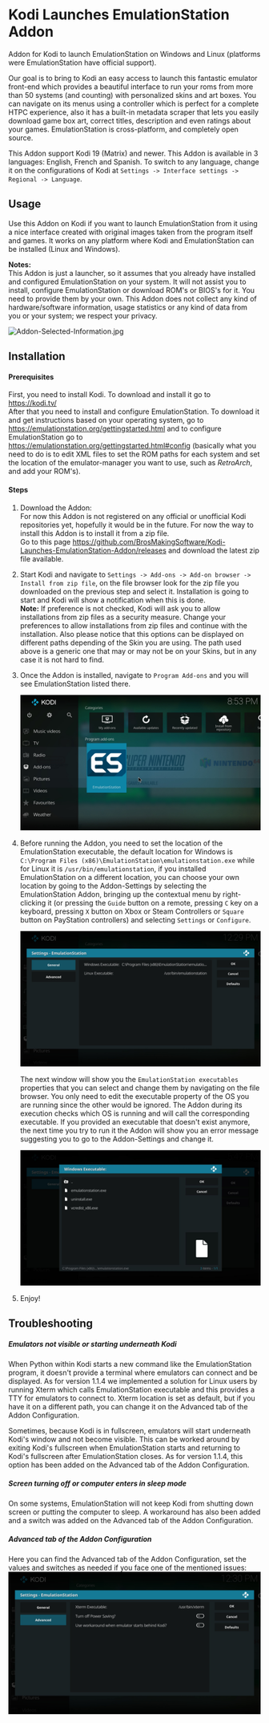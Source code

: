 # Kodi Launches EmulationStation Addon
Addon for Kodi to launch EmulationStation on Windows and Linux (platforms were EmulationStation have official support).

Our goal is to bring to Kodi an easy access to launch this fantastic emulator front-end which provides a beautiful interface to run your roms from more than 50 systems (and counting) with personalized skins and art boxes. You can navigate on its menus using a controller which is perfect for a complete HTPC experience, also it has a built-in metadata scraper that lets you easily download game box art, correct titles, description and even ratings about your games. EmulationStation is cross-platform, and completely open source.

This Addon support Kodi 19 (Matrix) and newer.
This Addon is available in 3 languages: English, French and Spanish. To switch to any language, change it on the configurations of Kodi at `Settings -> Interface settings -> Regional -> Language`.

## Usage
Use this Addon on Kodi if you want to launch EmulationStation from it using a nice interface created with original images taken from the program itself and games. It works on any platform where Kodi and EmulationStation can be installed (Linux and Windows).

**Notes:**  
This Addon is just a launcher, so it assumes that you already have installed and configured EmulationStation on your system. It will not assist you to install, configure EmulationStation or download ROM's or BIOS's for it. You need to provide them by your own. This Addon does not collect any kind of hardware/software information, usage statistics or any kind of data from you or your system; we respect your privacy.


![Addon-Selected-Information.jpg](/script.kodi.launches.emulationstation/resources/addon-screenshots/Addon-Selected-Information.jpg)


## Installation

#### Prerequisites
First, you need to install Kodi. To download and install it go to https://kodi.tv/  
After that you need to install and configure EmulationStation. To download it and get instructions based on your operating system, go to https://emulationstation.org/gettingstarted.html and to configure EmulationStation go to https://emulationstation.org/gettingstarted.html#config (basically what you need to do is to edit XML files to set the ROM paths for each system and set the location of the emulator-manager you want to use, such as *RetroArch*, and add your ROM's).

#### Steps
1. Download the Addon:   
   For now this Addon is not registered on any official or unofficial Kodi repositories yet, hopefully it would be in the future. For now the way to install this Addon is to install it from a zip file.  
   Go to this page https://github.com/BrosMakingSoftware/Kodi-Launches-EmulationStation-Addon/releases and download the latest zip file available.

2. Start Kodi and navigate to `Settings -> Add-ons -> Add-on browser -> Install from zip file`, on the file browser look for the zip file you downloaded on the previous step and select it. Installation is going to start and Kodi will show a notification when this is done.   
   **Note:** If preference is not checked, Kodi will ask you to allow installations from zip files as a security measure. Change your preferences to allow installations from zip files and continue with the installation. Also please notice that this options can be displayed on different paths depending of the Skin you are using. The path used above is a generic one that may or may not be on your Skins, but in any case it is not hard to find.

3. Once the Addon is installed, navigate to `Program Add-ons` and you will see EmulationStation listed there.   

   ![Addon-Selected.jpg](script.kodi.launches.emulationstation/resources/addon-screenshots/Addon-Selected.jpg)

4. Before running the Addon, you need to set the location of the EmulationStation executable, the default location for Windows is `C:\Program Files (x86)\EmulationStation\emulationstation.exe` while for Linux it is `/usr/bin/emulationstation`, if you installed EmulationStation on a different location, you can choose your own location by going to the Addon-Settings by selecting the EmulationStation Addon, bringing up the contextual menu by right-clicking it (or pressing the `Guide` button on a remote, pressing `C` key on a keyboard, pressing `X` button on Xbox or Steam Controllers or `Square` button on PayStation controllers) and selecting `Settings` or `Configure`.   

   ![Addon-Settings.jpg](script.kodi.launches.emulationstation/resources/addon-screenshots/Addon-Settings.jpg)

   The next window will show you the `EmulationStation executables` properties that you can select and change them by navigating on the file browser. You only need to edit the executable property of the OS you are running since the other would be ignored. The Addon during its execution checks which OS is running and will call the corresponding executable. If you provided an executable that doesn't exist anymore, the next time you try to run it the Addon will show you an error message suggesting you to go to the Addon-Settings and change it.   

   ![Addon-Settings-Edit-Executable.jpg](script.kodi.launches.emulationstation/resources/addon-screenshots/Addon-Settings-Edit-Executable.jpg)

5. Enjoy!


## Troubleshooting

##### Emulators not visible or starting underneath Kodi
When Python within Kodi starts a new command like the EmulationStation program, it doesn't provide a terminal where emulators can connect and be displayed. As for version 1.1.4 we implemented a solution for Linux users by running Xterm which calls EmulationStation executable and this provides a TTY for emulators to connect to. Xterm location is set as default, but if you have it on a different path, you can change it on the Advanced tab of the Addon Configuration.

Sometimes, because Kodi is in fullscreen, emulators will start underneath Kodi's window and not become visible. This can be worked around by exiting Kodi's fullscreen when EmulationStation starts and returning to Kodi's fullscreen after EmulationStation closes. As for version 1.1.4, this option has been added on the Advanced tab of the Addon Configuration.

##### Screen turning off or computer enters in sleep mode
On some systems, EmulationStation will not keep Kodi from shutting down screen or putting the computer to sleep. A workaround has also been added and a switch was added on the Advanced tab of the Addon Configuration.

##### Advanced tab of the Addon Configuration
Here you can find the Advanced tab of the Addon Configuration, set the values and switches as needed if you face one of the mentioned issues:
![Addon-Settings-Advance.jpg](script.kodi.launches.emulationstation/resources/addon-screenshots/Addon-Settings-Advance.jpg)
